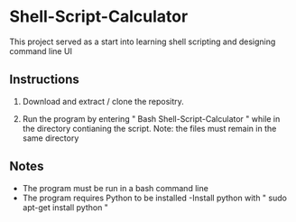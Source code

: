 # Shell-Script-Calculator
This project served as a start into learning shell scripting and designing command line UI

## Instructions 

1. Download and extract / clone the repositry.

2. Run the program by entering " Bash Shell-Script-Calculator " while in the directory contianing the script.
Note: the files must remain in the same directory 

## Notes 
- The program must be run in a bash command line
- The program requires Python to be installed
  -Install python with " sudo apt-get install python "
